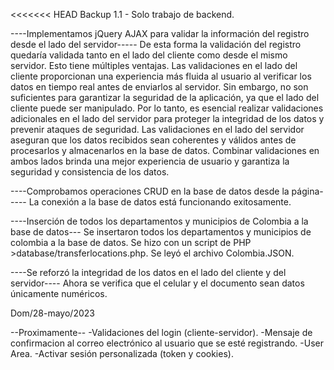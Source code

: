 <<<<<<< HEAD
Backup 1.1 - Solo trabajo de backend.

----Implementamos jQuery AJAX para validar la información del registro desde el lado del servidor-----
De esta forma la validación del registro quedaría validada tanto en el lado del cliente como desde el mismo servidor.
Esto tiene múltiples ventajas.
Las validaciones en el lado del cliente proporcionan una experiencia más fluida al usuario al verificar los datos en tiempo real antes de enviarlos al servidor. Sin embargo, no son suficientes para garantizar la seguridad de la aplicación, ya que el lado del cliente puede ser manipulado. Por lo tanto, es esencial realizar validaciones adicionales en el lado del servidor para proteger la integridad de los datos y prevenir ataques de seguridad. Las validaciones en el lado del servidor aseguran que los datos recibidos sean coherentes y válidos antes de procesarlos y almacenarlos en la base de datos. Combinar validaciones en ambos lados brinda una mejor experiencia de usuario y garantiza la seguridad y consistencia de los datos.

----Comprobamos operaciones CRUD en la base de datos desde la página-----
La conexión a la base de datos está funcionando exitosamente.

----Inserción de todos los departamentos y municipios de Colombia a la base de datos---
Se insertaron todos los departamentos y municipios de colombia a la base de datos.
Se hizo con un script de PHP >database/transferlocations.php.
Se leyó el archivo Colombia.JSON.

----Se reforzó la integridad de los datos en el lado del cliente y del servidor----
Ahora se verifica que el celular y el documento sean datos únicamente numéricos.



Dom/28-mayo/2023

--Proximamente--
-Validaciones del login (cliente-servidor).
-Mensaje de confirmacion al correo electrónico al usuario que se esté registrando.
-User Area.
-Activar sesión personalizada (token y cookies).
